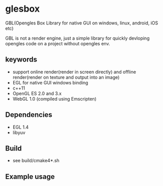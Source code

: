 glesbox
====

  GBL(Opengles Box Library for native GUI on windows, linux, android, iOS etc)
  
  GBL is not a render engine, just a simple library for quickly devloping opengles code on a project without opengles env.

## keywords
 - support online render(render in screen directly) and offline render(render on texture and output into an image)
 - EGL for native GUI windows binding
 - c++11
 - OpenGL ES 2.0 and 3.x
 - WebGL 1.0 (compiled using Emscripten)

## Dependencies
 - EGL 1.4
 - libyuv 

## Build
 - see build/cmake4*.sh

## Example usage
    

